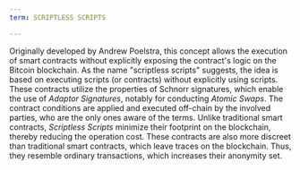 ```yaml
---
term: SCRIPTLESS SCRIPTS

---
```

Originally developed by Andrew Poelstra, this concept allows the execution of smart contracts without explicitly exposing the contract's logic on the Bitcoin blockchain. As the name "scriptless scripts" suggests, the idea is based on executing scripts (or contracts) without explicitly using scripts. These contracts utilize the properties of Schnorr signatures, which enable the use of *Adaptor Signatures*, notably for conducting *Atomic Swaps*. The contract conditions are applied and executed off-chain by the involved parties, who are the only ones aware of the terms. Unlike traditional smart contracts, *Scriptless Scripts* minimize their footprint on the blockchain, thereby reducing the operation cost. These contracts are also more discreet than traditional smart contracts, which leave traces on the blockchain. Thus, they resemble ordinary transactions, which increases their anonymity set.